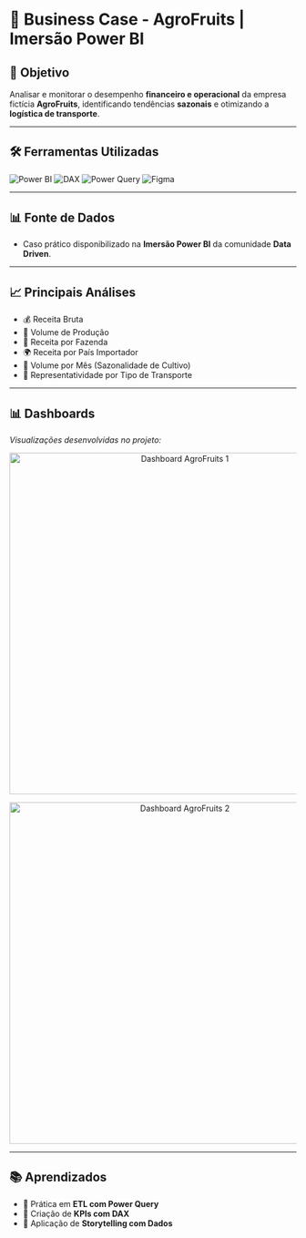 # 🍍 Business Case - AgroFruits | Imersão Power BI

## 🎯 Objetivo

Analisar e monitorar o desempenho **financeiro e operacional** da empresa fictícia **AgroFruits**, identificando tendências **sazonais** e otimizando a **logística de transporte**.

---

## 🛠️ Ferramentas Utilizadas

<div style="display:inline_block">
  <img align="center" alt="Power BI" src="https://img.shields.io/badge/Power%20BI-F2C811?style=for-the-badge&logo=powerbi&logoColor=black" />
  <img align="center" alt="DAX" src="https://img.shields.io/badge/DAX-003B57?style=for-the-badge&logo=Microsoft&logoColor=white" />
  <img align="center" alt="Power Query" src="https://img.shields.io/badge/Power_Query-742774?style=for-the-badge&logo=microsoftpowerpoint&logoColor=white" />
  <img align="center" alt="Figma" src="https://img.shields.io/badge/Figma-F24E1E?style=for-the-badge&logo=figma&logoColor=white" />
</div>

---

## 📊 Fonte de Dados

- Caso prático disponibilizado na **Imersão Power BI** da comunidade **Data Driven**.

---

## 📈 Principais Análises

- 💰 Receita Bruta
- 🧺 Volume de Produção
- 🌾 Receita por Fazenda
- 🌍 Receita por País Importador
- 📆 Volume por Mês (Sazonalidade de Cultivo)
- 🚛 Representatividade por Tipo de Transporte

---

## 📊 Dashboards

*Visualizações desenvolvidas no projeto:*

<p align="center">
  <img src="https://github.com/user-attachments/assets/b380e11b-6b3b-40e3-a05a-e7027e82c068" alt="Dashboard AgroFruits 1" width="600"/>
</p>
<p align="center">
  <img src="https://github.com/user-attachments/assets/e6241894-a8d5-44af-b09d-afb067f1f72c" alt="Dashboard AgroFruits 2" width="600"/>
</p>

---

## 📚 Aprendizados

- 🔁 Prática em **ETL com Power Query**
- 📌 Criação de **KPIs com DAX**
- 🧠 Aplicação de **Storytelling com Dados**
